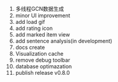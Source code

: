 1. 多线程GCN数据生成
2. minor UI improvement
3. add load gif
4. add rating icon
5. add marked item view
6. add sentence analysis(in development)
7. docs create
8. Visualization cache
9. remove debug toolbar
10. database optimazation
11. publish release v0.8.0
